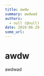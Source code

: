 ```yaml
---
title: awdw
summary: awdwad
authors:
  - null (@null)
date: 2019-06-29
some_url: 
---
```


# awdw


awdwad